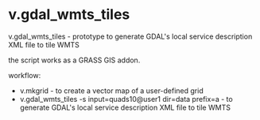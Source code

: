 # v.gdal_wmts_tiles
v.gdal_wmts_tiles - prototype to generate GDAL's local service description XML file to tile WMTS

the script works as a GRASS GIS addon.

workflow:

- v.mkgrid - to create a vector map of a user-defined grid
- v.gdal_wmts_tiles -s input=quads10@user1 dir=data prefix=a - to generate GDAL's local service description XML file to tile WMTS
